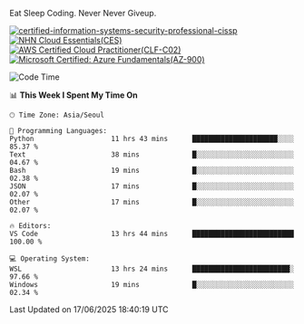 Eat Sleep Coding.
Never Never Giveup.

[![certified-information-systems-security-professional-cissp](https://github.com/user-attachments/assets/d259884f-7f9a-4d80-a663-6968ead7464a)](https://www.credly.com/badges/f394a010-85a0-450b-9136-8043af01d71c/public_url)
[![NHN Cloud Essentials(CES)](https://github.com/user-attachments/assets/f405dcae-c923-424d-927f-e993bac10fa9)](https://www.nhncloud.com/kr/edu/certification/search)
[![AWS Certified Cloud Practitioner(CLF-C02)](https://github.com/user-attachments/assets/5199a6f5-42d5-4e70-b493-16c3fd42e691)](https://www.credly.com/badges/235e2b66-a782-4a21-ac77-ac4e42037113)
[![Microsoft Certified: Azure Fundamentals(AZ-900)](https://github.com/user-attachments/assets/7eb23f86-6311-42f9-83ab-166a25656710)](https://learn.microsoft.com/en-us/users/tiaz0128/credentials/ca6706271c8233ef)

<!--START_SECTION:waka-->
![Code Time](http://img.shields.io/badge/Code%20Time-4%2C212%20hrs-blue)

📊 **This Week I Spent My Time On** 

```text
🕑︎ Time Zone: Asia/Seoul

💬 Programming Languages: 
Python                   11 hrs 43 mins      █████████████████████░░░░   85.37 % 
Text                     38 mins             █░░░░░░░░░░░░░░░░░░░░░░░░   04.67 % 
Bash                     19 mins             █░░░░░░░░░░░░░░░░░░░░░░░░   02.38 % 
JSON                     17 mins             █░░░░░░░░░░░░░░░░░░░░░░░░   02.07 % 
Other                    17 mins             █░░░░░░░░░░░░░░░░░░░░░░░░   02.07 % 

🔥 Editors: 
VS Code                  13 hrs 44 mins      █████████████████████████   100.00 % 

💻 Operating System: 
WSL                      13 hrs 24 mins      ████████████████████████░   97.66 % 
Windows                  19 mins             █░░░░░░░░░░░░░░░░░░░░░░░░   02.34 % 
```


 Last Updated on 17/06/2025 18:40:19 UTC
<!--END_SECTION:waka-->

